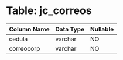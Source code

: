 # Table: jc_correos

| Column Name | Data Type | Nullable |
|-------------|-----------|----------|
| cedula | varchar | NO |
| correocorp | varchar | NO |
